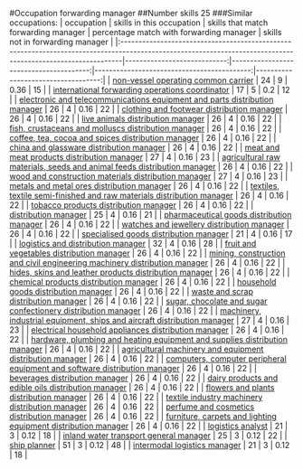 #Occupation forwarding manager
##Number skills 25
###Similar occupations:
| occupation                                                                                                                                                  |   skills in this occupation |   skills that match forwarding manager |   percentage match with forwarding manager |   skills not in forwarding manager |
|:------------------------------------------------------------------------------------------------------------------------------------------------------------|----------------------------:|---------------------------------------:|-------------------------------------------:|-----------------------------------:|
| [non-vessel operating common carrier](non-vessel_operating_common_carrier.md)                                                                               |                          24 |                                      9 |                                       0.36 |                                 15 |
| [international forwarding operations coordinator](international_forwarding_operations_coordinator.md)                                                       |                          17 |                                      5 |                                       0.2  |                                 12 |
| [electronic and telecommunications equipment and parts distribution manager](electronic_and_telecommunications_equipment_and_parts_distribution_manager.md) |                          26 |                                      4 |                                       0.16 |                                 22 |
| [clothing and footwear distribution manager](clothing_and_footwear_distribution_manager.md)                                                                 |                          26 |                                      4 |                                       0.16 |                                 22 |
| [live animals distribution manager](live_animals_distribution_manager.md)                                                                                   |                          26 |                                      4 |                                       0.16 |                                 22 |
| [fish, crustaceans and molluscs distribution manager](fish,_crustaceans_and_molluscs_distribution_manager.md)                                               |                          26 |                                      4 |                                       0.16 |                                 22 |
| [coffee, tea, cocoa and spices distribution manager](coffee,_tea,_cocoa_and_spices_distribution_manager.md)                                                 |                          26 |                                      4 |                                       0.16 |                                 22 |
| [china and glassware distribution manager](china_and_glassware_distribution_manager.md)                                                                     |                          26 |                                      4 |                                       0.16 |                                 22 |
| [meat and meat products distribution manager](meat_and_meat_products_distribution_manager.md)                                                               |                          27 |                                      4 |                                       0.16 |                                 23 |
| [agricultural raw materials, seeds and animal feeds distribution manager](agricultural_raw_materials,_seeds_and_animal_feeds_distribution_manager.md)       |                          26 |                                      4 |                                       0.16 |                                 22 |
| [wood and construction materials distribution manager](wood_and_construction_materials_distribution_manager.md)                                             |                          27 |                                      4 |                                       0.16 |                                 23 |
| [metals and metal ores distribution manager](metals_and_metal_ores_distribution_manager.md)                                                                 |                          26 |                                      4 |                                       0.16 |                                 22 |
| [textiles, textile semi-finished and raw materials distribution manager](textiles,_textile_semi-finished_and_raw_materials_distribution_manager.md)         |                          26 |                                      4 |                                       0.16 |                                 22 |
| [tobacco products distribution manager](tobacco_products_distribution_manager.md)                                                                           |                          26 |                                      4 |                                       0.16 |                                 22 |
| [distribution manager](distribution_manager.md)                                                                                                             |                          25 |                                      4 |                                       0.16 |                                 21 |
| [pharmaceutical goods distribution manager](pharmaceutical_goods_distribution_manager.md)                                                                   |                          26 |                                      4 |                                       0.16 |                                 22 |
| [watches and jewellery distribution manager](watches_and_jewellery_distribution_manager.md)                                                                 |                          26 |                                      4 |                                       0.16 |                                 22 |
| [specialised goods distribution manager](specialised_goods_distribution_manager.md)                                                                         |                          21 |                                      4 |                                       0.16 |                                 17 |
| [logistics and distribution manager](logistics_and_distribution_manager.md)                                                                                 |                          32 |                                      4 |                                       0.16 |                                 28 |
| [fruit and vegetables distribution manager](fruit_and_vegetables_distribution_manager.md)                                                                   |                          26 |                                      4 |                                       0.16 |                                 22 |
| [mining, construction and civil engineering machinery distribution manager](mining,_construction_and_civil_engineering_machinery_distribution_manager.md)   |                          26 |                                      4 |                                       0.16 |                                 22 |
| [hides, skins and leather products distribution manager](hides,_skins_and_leather_products_distribution_manager.md)                                         |                          26 |                                      4 |                                       0.16 |                                 22 |
| [chemical products distribution manager](chemical_products_distribution_manager.md)                                                                         |                          26 |                                      4 |                                       0.16 |                                 22 |
| [household goods distribution manager](household_goods_distribution_manager.md)                                                                             |                          26 |                                      4 |                                       0.16 |                                 22 |
| [waste and scrap distribution manager](waste_and_scrap_distribution_manager.md)                                                                             |                          26 |                                      4 |                                       0.16 |                                 22 |
| [sugar, chocolate and sugar confectionery distribution manager](sugar,_chocolate_and_sugar_confectionery_distribution_manager.md)                           |                          26 |                                      4 |                                       0.16 |                                 22 |
| [machinery, industrial equipment, ships and aircraft distribution manager](machinery,_industrial_equipment,_ships_and_aircraft_distribution_manager.md)     |                          27 |                                      4 |                                       0.16 |                                 23 |
| [electrical household appliances distribution manager](electrical_household_appliances_distribution_manager.md)                                             |                          26 |                                      4 |                                       0.16 |                                 22 |
| [hardware, plumbing and heating equipment and supplies distribution manager](hardware,_plumbing_and_heating_equipment_and_supplies_distribution_manager.md) |                          26 |                                      4 |                                       0.16 |                                 22 |
| [agricultural machinery and equipment distribution manager](agricultural_machinery_and_equipment_distribution_manager.md)                                   |                          26 |                                      4 |                                       0.16 |                                 22 |
| [computers, computer peripheral equipment and software distribution manager](computers,_computer_peripheral_equipment_and_software_distribution_manager.md) |                          26 |                                      4 |                                       0.16 |                                 22 |
| [beverages distribution manager](beverages_distribution_manager.md)                                                                                         |                          26 |                                      4 |                                       0.16 |                                 22 |
| [dairy products and edible oils distribution manager](dairy_products_and_edible_oils_distribution_manager.md)                                               |                          26 |                                      4 |                                       0.16 |                                 22 |
| [flowers and plants distribution manager](flowers_and_plants_distribution_manager.md)                                                                       |                          26 |                                      4 |                                       0.16 |                                 22 |
| [textile industry machinery distribution manager](textile_industry_machinery_distribution_manager.md)                                                       |                          26 |                                      4 |                                       0.16 |                                 22 |
| [perfume and cosmetics distribution manager](perfume_and_cosmetics_distribution_manager.md)                                                                 |                          26 |                                      4 |                                       0.16 |                                 22 |
| [furniture, carpets and lighting equipment distribution manager](furniture,_carpets_and_lighting_equipment_distribution_manager.md)                         |                          26 |                                      4 |                                       0.16 |                                 22 |
| [logistics analyst](logistics_analyst.md)                                                                                                                   |                          21 |                                      3 |                                       0.12 |                                 18 |
| [inland water transport general manager](inland_water_transport_general_manager.md)                                                                         |                          25 |                                      3 |                                       0.12 |                                 22 |
| [ship planner](ship_planner.md)                                                                                                                             |                          51 |                                      3 |                                       0.12 |                                 48 |
| [intermodal logistics manager](intermodal_logistics_manager.md)                                                                                             |                          21 |                                      3 |                                       0.12 |                                 18 |
